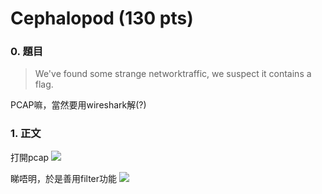 # Cephalopod (130 pts)

### 0. 題目
>We've found some strange networktraffic, we suspect it contains a flag.


PCAP嘛，當然要用wireshark解(?)

### 1. 正文

打開pcap
![](https://github.com/byronwai/seelow/tree/master/hitb-2017/CEPHALOPOD/pic/01.PNG)

睇唔明，於是善用filter功能
![](https://github.com/byronwai/seelow/tree/master/hitb-2017/CEPHALOPOD/pic/02.PNG)